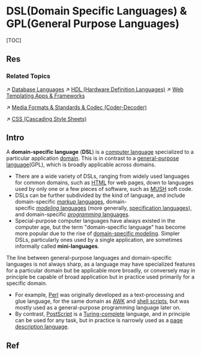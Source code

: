 # DSL(Domain Specific Languages) & GPL(General Purpose Languages)

[TOC]



## Res
### Related Topics
↗ [Database Languages](../🗣️%20Database%20Languages/Database%20Languages.md)
↗ [HDL (Hardware Definition Languages)](../../../../Computer%20Engineering,%20Embedded%20&%20IoT/Embedded%20Programming%20&%20Software%20Development/Languages/HDL%20(Hardware%20Definition%20Languages)/HDL%20(Hardware%20Definition%20Languages).md)
↗ [Web Templating Apps & Frameworks](../../../../Software%20Engineering/☝️%20Application%20Software%20Engineering/🕸️%20Web%20Development%20&%20The%20Internet/🖥️%20Web%20FrontEnd%20Dev/⬆️%20Frontend%20Optimization/Web%20Templating/Web%20Templating%20Apps%20&%20Frameworks/Web%20Templating%20Apps%20&%20Frameworks.md)

↗ [Media Formats & Standards & Codec (Coder-Decoder)](../../../🧙‍♂️%20Algorithm%20&%20Data%20Structure/Other%20Topics%20in%20Algorithms/Data%20Compression%20Technologies/Media%20Formats%20&%20Standards%20&%20Codec%20(Coder-Decoder)/Media%20Formats%20&%20Standards%20&%20Codec%20(Coder-Decoder).md)

↗ [CSS (Cascading Style Sheets)](../../../../Software%20Engineering/☝️%20Application%20Software%20Engineering/🕸️%20Web%20Development%20&%20The%20Internet/🖥️%20Web%20FrontEnd%20Dev/📌%20Web%20Frontend%20Basics/CSS%20(Cascading%20Style%20Sheets)/CSS%20(Cascading%20Style%20Sheets).md)



## Intro
A **domain-specific language** (**DSL**) is a [computer language](https://en.wikipedia.org/wiki/Computer_language "Computer language") specialized to a particular application [domain](https://en.wikipedia.org/wiki/Domain_(software_engineering) "Domain (software engineering)"). This is in contrast to a [general-purpose language](https://en.wikipedia.org/wiki/General-purpose_language "General-purpose language")(GPL), which is broadly applicable across domains.
- There are a wide variety of DSLs, ranging from widely used languages for common domains, such as [HTML](https://en.wikipedia.org/wiki/HTML "HTML") for web pages, down to languages used by only one or a few pieces of software, such as [MUSH](https://en.wikipedia.org/wiki/MUSH "MUSH") soft code. 
- DSLs can be further subdivided by the kind of language, and include domain-specific [_markup_ languages](https://en.wikipedia.org/wiki/Markup_language "Markup language"), domain-specific [_modeling_ languages](https://en.wikipedia.org/wiki/Modeling_language "Modeling language") (more generally, [specification languages](https://en.wikipedia.org/wiki/Specification_language "Specification language")), and domain-specific [_programming_ languages](https://en.wikipedia.org/wiki/Programming_language "Programming language"). 
- Special-purpose computer languages have always existed in the computer age, but the term "domain-specific language" has become more popular due to the rise of [domain-specific modeling](https://en.wikipedia.org/wiki/Domain-specific_modeling "Domain-specific modeling"). Simpler DSLs, particularly ones used by a single application, are sometimes informally called **mini-languages**.

The line between general-purpose languages and domain-specific languages is not always sharp, as a language may have specialized features for a particular domain but be applicable more broadly, or conversely may in principle be capable of broad application but in practice used primarily for a specific domain. 
- For example, [Perl](https://en.wikipedia.org/wiki/Perl "Perl") was originally developed as a text-processing and glue language, for the same domain as [AWK](https://en.wikipedia.org/wiki/AWK "AWK") and [shell scripts](https://en.wikipedia.org/wiki/Shell_script "Shell script"), but was mostly used as a general-purpose programming language later on. 
- By contrast, [PostScript](https://en.wikipedia.org/wiki/PostScript "PostScript") is a [Turing-complete](https://en.wikipedia.org/wiki/Turing-complete "Turing-complete") language, and in principle can be used for any task, but in practice is narrowly used as a [page description language](https://en.wikipedia.org/wiki/Page_description_language "Page description language").



## Ref
[Domain Specific Languages | Wikipedia]: https://en.wikipedia.org/wiki/Domain-specific_language
